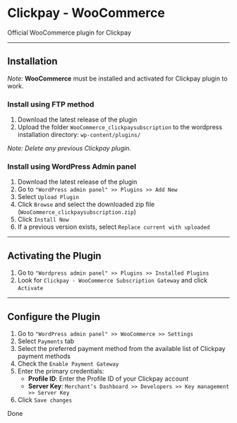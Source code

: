# Clickpay - WooCommerce

Official WooCommerce plugin for Clickpay

---

## Installation

*Note:* **WooCommerce** must be installed and activated for Clickpay plugin to work.

### Install using FTP method

1. Download the latest release of the plugin
2. Upload the folder `WooCommerce_clickpaysubscription` to the wordpress installation directory: `wp-content/plugins/`

*Note: Delete any previous Clickpay plugin.*

### Install using WordPress Admin panel

1. Download the latest release of the plugin
2. Go to `"WordPress admin panel" >> Plugins >> Add New`
3. Select `Upload Plugin`
4. Click `Browse` and select the downloaded zip file (`WooCommerce_clickpaysubscription.zip`)
5. Click `Install Now`
6. If a previous version exists, select `Replace current with uploaded`

---

## Activating the Plugin

1. Go to `"Wordpress admin panel" >> Plugins >> Installed Plugins`
2. Look for `Clickpay - WooCommerce Subscription Gateway` and click `Activate`

---

## Configure the Plugin

1. Go to `"WordPress admin panel" >> WooCommerce >> Settings`
2. Select `Payments` tab
3. Select the preferred payment method from the available list of Clickpay payment methods
4. Check the `Enable Payment Gateway`
5. Enter the primary credentials:
   - **Profile ID**: Enter the Profile ID of your Clickpay account
   - **Server Key**: `Merchant’s Dashboard >> Developers >> Key management >> Server Key`
6. Click `Save changes`

Done
